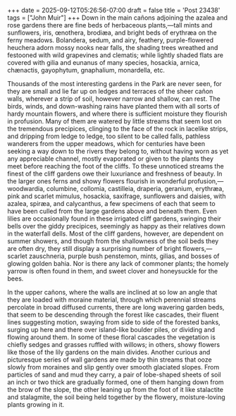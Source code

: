 +++
date = 2025-09-12T05:26:56-07:00
draft = false
title = 'Post 23438'
tags = ["John Muir"]
+++
Down in the main cañons adjoining the azalea and rose gardens there are fine beds of herbaceous plants,—tall mints and sunflowers, iris, œnothera, brodiæa, and bright beds of erythræa on the ferny meadows. Bolandera, sedum, and airy, feathery, purple-flowered heuchera adorn mossy nooks near falls, the shading trees wreathed and festooned with wild grapevines and clematis; while lightly shaded flats are covered with gilia and eunanus of many species, hosackia, arnica, chænactis, gayophytum, gnaphalium, monardella, etc.

Thousands of the most interesting gardens in the Park are never seen, for they are small and lie far up on ledges and terraces of the sheer cañon walls, wherever a strip of soil, however narrow and shallow, can rest. The birds, winds, and down-washing rains have planted them with all sorts of hardy mountain flowers, and where there is sufficient moisture they flourish in profusion. Many of them are watered by little streams that seem lost on the tremendous precipices, clinging to the face of the rock in lacelike strips, and dripping from ledge to ledge, too silent to be called falls, pathless wanderers from the upper meadows, which for centuries have been seeking a way down to the rivers they belong to, without having worn as yet any appreciable channel, mostly evaporated or given to the plants they meet before reaching the foot of the cliffs. To these unnoticed streams the finest of the cliff gardens owe their luxuriance and freshness of beauty. In the larger ones ferns and showy flowers flourish in wonderful profusion,—woodwardia, columbine, collomia, castilleia, draperia, geranium, erythræa, pink and scarlet mimulus, hosackia, saxifrage, sunflowers and daisies, with azalea, spiræa, and calycanthus, a few specimens of each that seem to have been culled from the large gardens above and beneath them. Even lilies are occasionally found in these irrigated cliff gardens, swinging their bells over the giddy precipices, seemingly as happy as their relatives down in the waterfall dells. Most of the cliff gardens, however, are dependent on summer showers, and though from the shallowness of the soil beds they are often dry, they still display a surprising number of bright flowers,—scarlet zauschneria, purple bush penstemon, mints, gilias, and bosses of glowing golden bahia. Nor is there any lack of commoner plants; the homely yarrow is often found in them, and sweet clover and honeysuckle for the bees.

In the upper cañons, where the walls are inclined at so low an angle that they are loaded with moraine material, through which perennial streams percolate in broad diffused currents, there are long wavering garden beds, that seem to be descending through the forest like cascades, their fluent lines suggesting motion, swaying from side to side of the forested banks, surging up here and there over island-like boulder piles, or dividing and flowing around them. In some of these floral cascades the vegetation is chiefly sedges and grasses ruffled with willows; in others, showy flowers like those of the lily gardens on the main divides. Another curious and picturesque series of wall gardens are made by thin streams that ooze slowly from moraines and slip gently over smooth glaciated slopes. From particles of sand and mud they carry, a pair of lobe-shaped sheets of soil an inch or two thick are gradually formed, one of them hanging down from the brow of the slope, the other leaning up from the foot of it like stalactite and stalagmite, the soil being held together by the flowery, moisture-loving plants growing in it.

